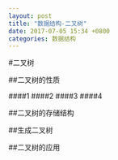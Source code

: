 ```yaml
---
layout: post
title: "数据结构-二叉树"
date: 2017-07-05 15:34 +0800
categories: 数据结构
---
```

#二叉树



##二叉树的性质

####1
####2
####3
####4

##二叉树的存储结构


##生成二叉树

##二叉树的应用


